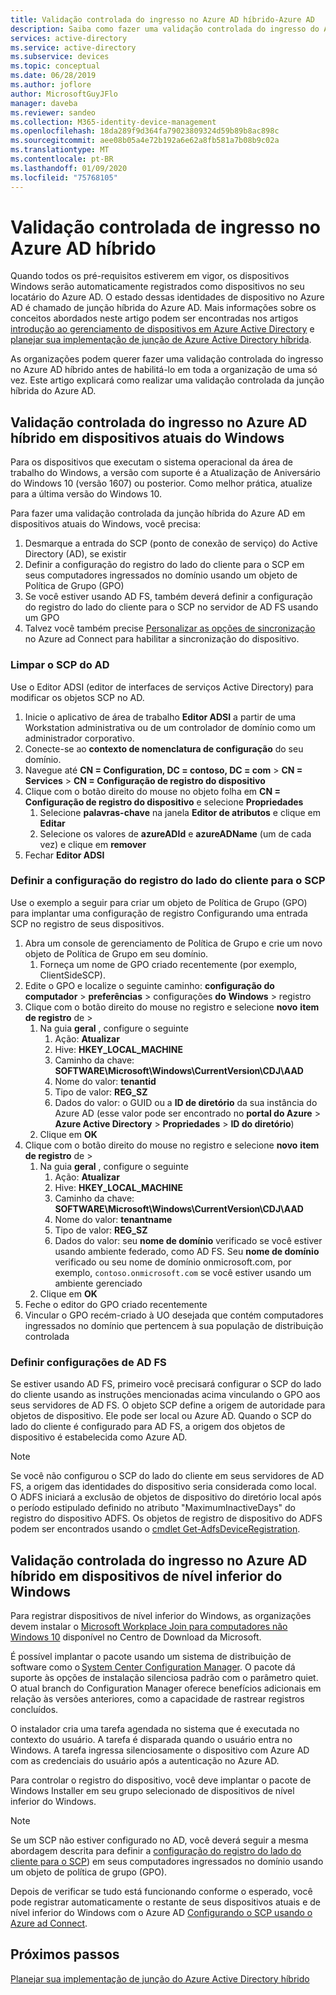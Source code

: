 ```yaml
---
title: Validação controlada do ingresso no Azure AD híbrido-Azure AD
description: Saiba como fazer uma validação controlada do ingresso do Azure AD híbrido antes de habilitá-lo em toda a organização, tudo de uma vez
services: active-directory
ms.service: active-directory
ms.subservice: devices
ms.topic: conceptual
ms.date: 06/28/2019
ms.author: joflore
author: MicrosoftGuyJFlo
manager: daveba
ms.reviewer: sandeo
ms.collection: M365-identity-device-management
ms.openlocfilehash: 18da289f9d364fa79023809324d59b89b8ac898c
ms.sourcegitcommit: aee08b05a4e72b192a6e62a8fb581a7b08b9c02a
ms.translationtype: MT
ms.contentlocale: pt-BR
ms.lasthandoff: 01/09/2020
ms.locfileid: "75768105"
---
```

# <a name="controlled-validation-of-hybrid-azure-ad-join"></a>Validação controlada de ingresso no Azure AD híbrido

Quando todos os pré-requisitos estiverem em vigor, os dispositivos Windows serão automaticamente registrados como dispositivos no seu locatário do Azure AD. O estado dessas identidades de dispositivo no Azure AD é chamado de junção híbrida do Azure AD. Mais informações sobre os conceitos abordados neste artigo podem ser encontradas nos artigos [introdução ao gerenciamento de dispositivos em Azure Active Directory](overview.md) e [planejar sua implementação de junção de Azure Active Directory híbrida](hybrid-azuread-join-plan.md).

As organizações podem querer fazer uma validação controlada do ingresso no Azure AD híbrido antes de habilitá-lo em toda a organização de uma só vez. Este artigo explicará como realizar uma validação controlada da junção híbrida do Azure AD.

## <a name="controlled-validation-of-hybrid-azure-ad-join-on-windows-current-devices"></a>Validação controlada do ingresso no Azure AD híbrido em dispositivos atuais do Windows

Para os dispositivos que executam o sistema operacional da área de trabalho do Windows, a versão com suporte é a Atualização de Aniversário do Windows 10 (versão 1607) ou posterior. Como melhor prática, atualize para a última versão do Windows 10.

Para fazer uma validação controlada da junção híbrida do Azure AD em dispositivos atuais do Windows, você precisa:

1. Desmarque a entrada do SCP (ponto de conexão de serviço) do Active Directory (AD), se existir
1. Definir a configuração do registro do lado do cliente para o SCP em seus computadores ingressados no domínio usando um objeto de Política de Grupo (GPO)
1. Se você estiver usando AD FS, também deverá definir a configuração do registro do lado do cliente para o SCP no servidor de AD FS usando um GPO  
1. Talvez você também precise [Personalizar as opções de sincronização](../hybrid/how-to-connect-post-installation.md#additional-tasks-available-in-azure-ad-connect) no Azure ad Connect para habilitar a sincronização do dispositivo. 


### <a name="clear-the-scp-from-ad"></a>Limpar o SCP do AD

Use o Editor ADSI (editor de interfaces de serviços Active Directory) para modificar os objetos SCP no AD.

1. Inicie o aplicativo de área de trabalho **Editor ADSI** a partir de uma Workstation administrativa ou de um controlador de domínio como um administrador corporativo.
1. Conecte-se ao **contexto de nomenclatura de configuração** do seu domínio.
1. Navegue até **CN = Configuration, DC = contoso, DC = com** > **CN = Services** > **CN = Configuração de registro do dispositivo**
1. Clique com o botão direito do mouse no objeto folha em **CN = Configuração de registro do dispositivo** e selecione **Propriedades**
   1. Selecione **palavras-chave** na janela **Editor de atributos** e clique em **Editar**
   1. Selecione os valores de **azureADId** e **azureADName** (um de cada vez) e clique em **remover**
1. Fechar **Editor ADSI**


### <a name="configure-client-side-registry-setting-for-scp"></a>Definir a configuração do registro do lado do cliente para o SCP

Use o exemplo a seguir para criar um objeto de Política de Grupo (GPO) para implantar uma configuração de registro Configurando uma entrada SCP no registro de seus dispositivos.

1. Abra um console de gerenciamento de Política de Grupo e crie um novo objeto de Política de Grupo em seu domínio.
   1. Forneça um nome de GPO criado recentemente (por exemplo, ClientSideSCP).
1. Edite o GPO e localize o seguinte caminho: **configuração do computador** > **preferências** > configurações **do** **Windows** > registro
1. Clique com o botão direito do mouse no registro e selecione **novo** **item de registro** de > 
   1. Na guia **geral** , configure o seguinte
      1. Ação: **Atualizar**
      1. Hive: **HKEY_LOCAL_MACHINE**
      1. Caminho da chave: **SOFTWARE\Microsoft\Windows\CurrentVersion\CDJ\AAD**
      1. Nome do valor: **tenantid**
      1. Tipo de valor: **REG_SZ**
      1. Dados do valor: o GUID ou a **ID de diretório** da sua instância do Azure AD (esse valor pode ser encontrado no **portal do Azure** > **Azure Active Directory** > **Propriedades** > **ID do diretório**)
   1. Clique em **OK**
1. Clique com o botão direito do mouse no registro e selecione **novo** **item de registro** de > 
   1. Na guia **geral** , configure o seguinte
      1. Ação: **Atualizar**
      1. Hive: **HKEY_LOCAL_MACHINE**
      1. Caminho da chave: **SOFTWARE\Microsoft\Windows\CurrentVersion\CDJ\AAD**
      1. Nome do valor: **tenantname**
      1. Tipo de valor: **REG_SZ**
      1. Dados do valor: seu **nome de domínio** verificado se você estiver usando ambiente federado, como AD FS. Seu **nome de domínio** verificado ou seu nome de domínio onmicrosoft.com, por exemplo, `contoso.onmicrosoft.com` se você estiver usando um ambiente gerenciado
   1. Clique em **OK**
1. Feche o editor do GPO criado recentemente
1. Vincular o GPO recém-criado à UO desejada que contém computadores ingressados no domínio que pertencem à sua população de distribuição controlada

### <a name="configure-ad-fs-settings"></a>Definir configurações de AD FS

Se estiver usando AD FS, primeiro você precisará configurar o SCP do lado do cliente usando as instruções mencionadas acima vinculando o GPO aos seus servidores de AD FS. O objeto SCP define a origem de autoridade para objetos de dispositivo. Ele pode ser local ou Azure AD. Quando o SCP do lado do cliente é configurado para AD FS, a origem dos objetos de dispositivo é estabelecida como Azure AD.

> [!NOTE]
> Se você não configurou o SCP do lado do cliente em seus servidores de AD FS, a origem das identidades do dispositivo seria considerada como local. O ADFS iniciará a exclusão de objetos de dispositivo do diretório local após o período estipulado definido no atributo "MaximumInactiveDays" do registro do dispositivo ADFS. Os objetos de registro de dispositivo do ADFS podem ser encontrados usando o [cmdlet Get-AdfsDeviceRegistration](https://docs.microsoft.com/powershell/module/adfs/get-adfsdeviceregistration?view=win10-ps).

## <a name="controlled-validation-of-hybrid-azure-ad-join-on-windows-down-level-devices"></a>Validação controlada do ingresso no Azure AD híbrido em dispositivos de nível inferior do Windows

Para registrar dispositivos de nível inferior do Windows, as organizações devem instalar o [Microsoft Workplace Join para computadores não Windows 10](https://www.microsoft.com/download/details.aspx?id=53554) disponível no Centro de Download da Microsoft.

É possível implantar o pacote usando um sistema de distribuição de software como o [System Center Configuration Manager](https://www.microsoft.com/cloud-platform/system-center-configuration-manager). O pacote dá suporte às opções de instalação silenciosa padrão com o parâmetro quiet. O atual branch do Configuration Manager oferece benefícios adicionais em relação às versões anteriores, como a capacidade de rastrear registros concluídos.

O instalador cria uma tarefa agendada no sistema que é executada no contexto do usuário. A tarefa é disparada quando o usuário entra no Windows. A tarefa ingressa silenciosamente o dispositivo com Azure AD com as credenciais do usuário após a autenticação no Azure AD.

Para controlar o registro do dispositivo, você deve implantar o pacote de Windows Installer em seu grupo selecionado de dispositivos de nível inferior do Windows.

> [!NOTE]
> Se um SCP não estiver configurado no AD, você deverá seguir a mesma abordagem descrita para definir a [configuração do registro do lado do cliente para o SCP](#configure-client-side-registry-setting-for-scp)) em seus computadores ingressados no domínio usando um objeto de política de grupo (GPO).


Depois de verificar se tudo está funcionando conforme o esperado, você pode registrar automaticamente o restante de seus dispositivos atuais e de nível inferior do Windows com o Azure AD [Configurando o SCP usando o Azure ad Connect](hybrid-azuread-join-managed-domains.md#configure-hybrid-azure-ad-join).

## <a name="next-steps"></a>Próximos passos

[Planejar sua implementação de junção do Azure Active Directory híbrido](hybrid-azuread-join-plan.md)
